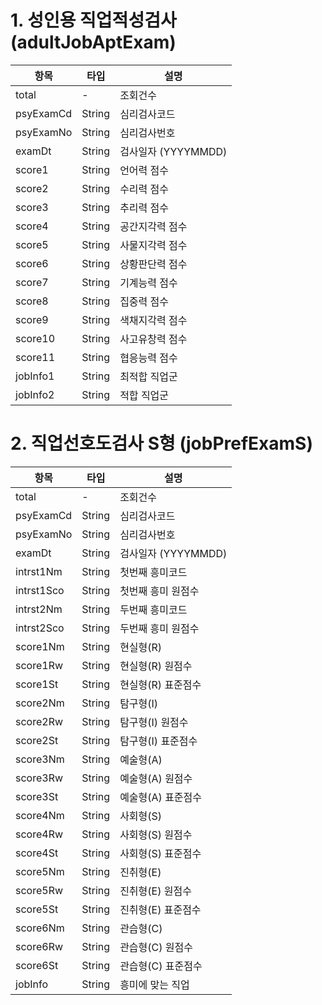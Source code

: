 

# 1. 성인용 직업적성검사 (adultJobAptExam)

| 항목 | 타입 | 설명 |
|------|------|------|
| total | - | 조회건수 |
| psyExamCd | String | 심리검사코드 |
| psyExamNo | String | 심리검사번호 |
| examDt | String | 검사일자 (YYYYMMDD) |
| score1 | String | 언어력 점수 |
| score2 | String | 수리력 점수 |
| score3 | String | 추리력 점수 |
| score4 | String | 공간지각력 점수 |
| score5 | String | 사물지각력 점수 |
| score6 | String | 상황판단력 점수 |
| score7 | String | 기계능력 점수 |
| score8 | String | 집중력 점수 |
| score9 | String | 색채지각력 점수 |
| score10 | String | 사고유창력 점수 |
| score11 | String | 협응능력 점수 |
| jobInfo1 | String | 최적합 직업군 |
| jobInfo2 | String | 적합 직업군 |

# 2. 직업선호도검사 S형 (jobPrefExamS)

| 항목 | 타입 | 설명 |
|------|------|------|
| total | - | 조회건수 |
| psyExamCd | String | 심리검사코드 |
| psyExamNo | String | 심리검사번호 |
| examDt | String | 검사일자 (YYYYMMDD) |
| intrst1Nm | String | 첫번째 흥미코드 |
| intrst1Sco | String | 첫번째 흥미 원점수 |
| intrst2Nm | String | 두번째 흥미코드 |
| intrst2Sco | String | 두번째 흥미 원점수 |
| score1Nm | String | 현실형(R) |
| score1Rw | String | 현실형(R) 원점수 |
| score1St | String | 현실형(R) 표준점수 |
| score2Nm | String | 탐구형(I) |
| score2Rw | String | 탐구형(I) 원점수 |
| score2St | String | 탐구형(I) 표준점수 |
| score3Nm | String | 예술형(A) |
| score3Rw | String | 예술형(A) 원점수 |
| score3St | String | 예술형(A) 표준점수 |
| score4Nm | String | 사회형(S) |
| score4Rw | String | 사회형(S) 원점수 |
| score4St | String | 사회형(S) 표준점수 |
| score5Nm | String | 진취형(E) |
| score5Rw | String | 진취형(E) 원점수 |
| score5St | String | 진취형(E) 표준점수 |
| score6Nm | String | 관습형(C) |
| score6Rw | String | 관습형(C) 원점수 |
| score6St | String | 관습형(C) 표준점수 |
| jobInfo | String | 흥미에 맞는 직업 |